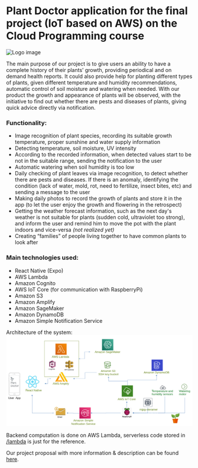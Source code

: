 # Plant Doctor application for the final project (IoT based on AWS) on the Cloud Programming course
![Logo image](logo.png)

The main purpose of our project is to give users an ability to have a complete history of their plants’ growth, providing periodical and on demand health reports. It could also provide help for planting different types of plants, given different temperature and humidity recommendations, automatic control of soil moisture and watering when needed. With our product the growth and appearance of plants will be observed, with the initiative to find out whether there are pests and diseases of plants, giving quick advice directly via notification.

### Functionality:

- Image recognition of plant species, recording its suitable growth temperature, proper sunshine and water supply information
- Detecting temperature, soil moisture, UV intensity
- According to the recorded information, when detected values start to be not in the suitable range, sending the notification to the user
- Automatic watering when soil humidity is too low
- Daily checking of plant leaves via image recognition, to detect whether there are pests and diseases. If there is an anomaly, identifying the condition (lack of water, mold, rot, need to fertilize, insect bites, etc) and sending a message to the user
- Making daily photos to record the growth of plants and store it in the app (to let the user enjoy the growth and flowering in the retrospect)
- Getting the weather forecast information, such as the next day's weather is not suitable for plants (sudden cold, ultraviolet too strong), and inform the user and remind him to move the pot with the plant indoors and vice-versa _(not realized yet)_
- Creating “families” of people living together to have common plants to look after

### Main technologies used:

- React Native (Expo)
- AWS Lambda
- Amazon Cognito
- AWS IoT Core (for communication with RaspberryPi)
- Amazon S3
- Amazon Amplify
- Amazon SageMaker
- Amazon DynamoDB
- Amazon Simple Notification Service

Architecture of the system:
![Architecure image](architecture.png)

Backend computation is done on AWS Lambda, serverless code stored in [/lambda](/lambda) is just for the reference.

Our project proposal with more information & description can be found [here](https://docs.google.com/document/d/1pu7S9EIk3FHnIWsuC72eXmd70DJ1Apx0CWdgSiAhXG8/edit?usp=sharing).
